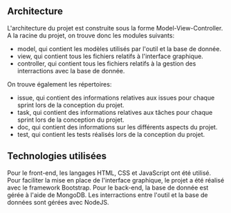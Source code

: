 Architecture
------------

L'architecture du projet est construite sous la forme Model-View-Controller. A la racine du projet,
on trouve donc les modules suivants:
* model, qui contient les modèles utilisés par l'outil et la base de donnée.
* view, qui contient tous les fichiers relatifs à l'interface graphique.
* controller, qui contient tous les fichiers relatifs à la gestion des interractions avec la base de donnée.</br>

On trouve également les répertoires:
* issue, qui contient des informations relatives aux issues pour chaque sprint lors de la conception du projet.
* task, qui contient des informations relatives aux tâches pour chaque sprint lors de la conception du projet.
* doc, qui contient des informations sur les différents aspects du projet.
* test, qui contient les tests réalisés lors de la conception du projet.

Technologies utilisées
----------------------

Pour le front-end, les langages HTML, CSS et JavaScript ont été utilisé. Pour faciliter la mise en place de
l'interface graphique, le projet a été réalisé avec le framework Bootstrap. 
Pour le back-end, la base de donnée est gérée à l'aide de MongoDB. Les interractions entre l'outil et
la base de données sont gérées avec NodeJS.